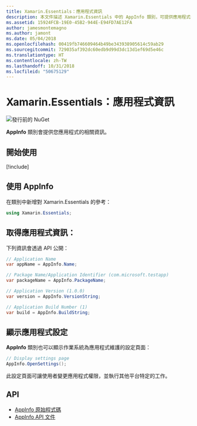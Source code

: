 ```yaml
---
title: Xamarin.Essentials：應用程式資訊
description: 本文件描述 Xamarin.Essentials 中的 AppInfo 類別，可提供應用程式的相關資訊。 例如，會公開應用程式名稱和版本。
ms.assetid: 15924FCB-19E0-45B2-944E-E94FD7AE12FA
author: jamesmontemagno
ms.author: jamont
ms.date: 05/04/2018
ms.openlocfilehash: 00419fb746609464b49be343938905614c59ab29
ms.sourcegitcommit: 729035af392dc60edb9d99d3dc13d1ef69d5e46c
ms.translationtype: HT
ms.contentlocale: zh-TW
ms.lasthandoff: 10/31/2018
ms.locfileid: "50675129"
---
```

# <a name="xamarinessentials-app-information"></a>Xamarin.Essentials：應用程式資訊

![發行前的 NuGet](~/media/shared/pre-release.png)

**AppInfo** 類別會提供您應用程式的相關資訊。

## <a name="get-started"></a>開始使用

[!include[](~/essentials/includes/get-started.md)]

## <a name="using-appinfo"></a>使用 AppInfo

在類別中新增對 Xamarin.Essentials 的參考：

```csharp
using Xamarin.Essentials;
```

## <a name="obtaining-application-information"></a>取得應用程式資訊：

下列資訊會透過 API 公開：

```csharp
// Application Name
var appName = AppInfo.Name;

// Package Name/Application Identifier (com.microsoft.testapp)
var packageName = AppInfo.PackageName;

// Application Version (1.0.0)
var version = AppInfo.VersionString;

// Application Build Number (1)
var build = AppInfo.BuildString;
```

## <a name="displaying-application-settings"></a>顯示應用程式設定

**AppInfo** 類別也可以顯示作業系統為應用程式維護的設定頁面：

```csharp
// Display settings page
AppInfo.OpenSettings();
```

此設定頁面可讓使用者變更應用程式權限，並執行其他平台特定的工作。

## <a name="api"></a>API

- [AppInfo 原始程式碼](https://github.com/xamarin/Essentials/tree/master/Xamarin.Essentials/AppInfo)
- [AppInfo API 文件](xref:Xamarin.Essentials.AppInfo)
